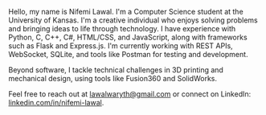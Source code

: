 Hello, my name is Nifemi Lawal. I'm a Computer Science student at the University of Kansas. I'm a creative individual who enjoys solving problems and bringing ideas to life through technology. I have experience with Python, C, C++, C#, HTML/CSS, and JavaScript, along with frameworks such as Flask and Express.js. I'm currently working with REST APIs, WebSocket, SQLite, and tools like Postman for testing and development.

Beyond software, I tackle technical challenges in 3D printing and mechanical design, using tools like Fusion360 and SolidWorks.

Feel free to reach out at lawalwaryth@gmail.com or connect on LinkedIn: [linkedin.com/in/nifemi-lawal](https://linkedin.com/in/nifemi-lawal).
